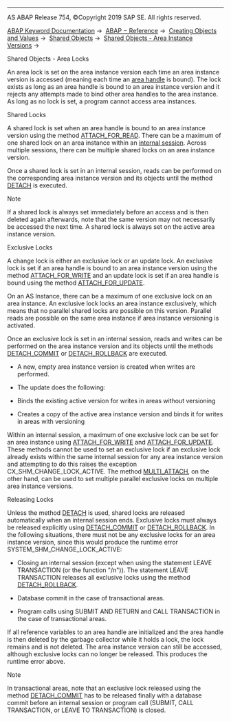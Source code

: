   

* * *

AS ABAP Release 754, ©Copyright 2019 SAP SE. All rights reserved.

[ABAP Keyword Documentation](javascript:call_link\('abenabap.htm'\)) →  [ABAP − Reference](javascript:call_link\('abenabap_reference.htm'\)) →  [Creating Objects and Values](javascript:call_link\('abencreate_objects.htm'\)) →  [Shared Objects](javascript:call_link\('abenabap_shared_objects.htm'\)) →  [Shared Objects - Area Instance Versions](javascript:call_link\('abenshm_area_instance_access.htm'\)) → 

Shared Objects - Area Locks

An area lock is set on the area instance version each time an area instance version is accessed (meaning each time an [area handle](javascript:call_link\('abenshm_area_instance_handle.htm'\)) is bound). The lock exists as long as an area handle is bound to an area instance version and it rejects any attempts made to bind other area handles to the area instance. As long as no lock is set, a program cannot access area instances.

Shared Locks

A shared lock is set when an area handle is bound to an area instance version using the method [ATTACH\_FOR\_READ](javascript:call_link\('abenshm_area_class.htm'\)). There can be a maximum of one shared lock on an area instance within an [internal session](javascript:call_link\('abeninternal_session_glosry.htm'\) "Glossary Entry"). Across multiple sessions, there can be multiple shared locks on an area instance version.

Once a shared lock is set in an internal session, reads can be performed on the corresponding area instance version and its objects until the method [DETACH](javascript:call_link\('abenshm_cl_shm_area.htm'\)) is executed.

Note

If a shared lock is always set immediately before an access and is then deleted again afterwards, note that the same version may not necessarily be accessed the next time. A shared lock is always set on the active area instance version.

Exclusive Locks

A change lock is either an exclusive lock or an update lock. An exclusive lock is set if an area handle is bound to an area instance version using the method [ATTACH\_FOR\_WRITE](javascript:call_link\('abenshm_area_class.htm'\)) and an update lock is set if an area handle is bound using the method [ATTACH\_FOR\_UPDATE](javascript:call_link\('abenshm_area_class.htm'\)).

On an AS Instance, there can be a maximum of one exclusive lock on an area instance. An exclusive lock locks an area instance exclusively, which means that no parallel shared locks are possible on this version. Parallel reads are possible on the same area instance if area instance versioning is activated.

Once an exclusive lock is set in an internal session, reads and writes can be performed on the area instance version and its objects until the methods [DETACH\_COMMIT](javascript:call_link\('abenshm_cl_shm_area.htm'\)) or [DETACH\_ROLLBACK](javascript:call_link\('abenshm_cl_shm_area.htm'\)) are executed.

-   A new, empty area instance version is created when writes are performed.

-   The update does the following:

-   Binds the existing active version for writes in areas without versioning

-   Creates a copy of the active area instance version and binds it for writes in areas with versioning

Within an internal session, a maximum of one exclusive lock can be set for an area instance using [ATTACH\_FOR\_WRITE](javascript:call_link\('abenshm_area_class.htm'\)) and [ATTACH\_FOR\_UPDATE](javascript:call_link\('abenshm_area_class.htm'\)). These methods cannot be used to set an exclusive lock if an exclusive lock already exists within the same internal session for any area instance version and attempting to do this raises the exception CX\_SHM\_CHANGE\_LOCK\_ACTIVE. The method [MULTI\_ATTACH](javascript:call_link\('abenshm_cl_shm_area.htm'\)), on the other hand, can be used to set multiple parallel exclusive locks on multiple area instance versions.

Releasing Locks

Unless the method [DETACH](javascript:call_link\('abenshm_cl_shm_area.htm'\)) is used, shared locks are released automatically when an internal session ends. Exclusive locks must always be released explicitly using [DETACH\_COMMIT](javascript:call_link\('abenshm_cl_shm_area.htm'\)) or [DETACH\_ROLLBACK](javascript:call_link\('abenshm_cl_shm_area.htm'\)). In the following situations, there must not be any exclusive locks for an area instance version, since this would produce the runtime error SYSTEM\_SHM\_CHANGE\_LOCK\_ACTIVE:

-   Closing an internal session (except when using the statement LEAVE TRANSACTION (or the function "/n")). The statement LEAVE TRANSACTION releases all exclusive locks using the method [DETACH\_ROLLBACK](javascript:call_link\('abenshm_cl_shm_area.htm'\)).

-   Database commit in the case of transactional areas.

-   Program calls using SUBMIT AND RETURN and CALL TRANSACTION in the case of transactional areas.

If all reference variables to an area handle are initialized and the area handle is then deleted by the garbage collector while it holds a lock, the lock remains and is not deleted. The area instance version can still be accessed, although exclusive locks can no longer be released. This produces the runtime error above.

Note

In transactional areas, note that an exclusive lock released using the method [DETACH\_COMMIT](javascript:call_link\('abenshm_cl_shm_area.htm'\)) has to be released finally with a database commit before an internal session or program call (SUBMIT, CALL TRANSACTION, or LEAVE TO TRANSACTION) is closed.